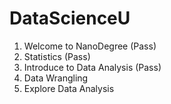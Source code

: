 # DataScienceU

1. Welcome to NanoDegree        (Pass)
2. Statistics                   (Pass)
3. Introduce to Data Analysis   (Pass)
4. Data Wrangling
5. Explore Data Analysis